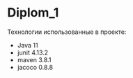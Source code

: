 # Diplom_1
Технологии использованные в проекте: 
- Java 11
- junit 4.13.2
- maven 3.8.1
- jacoco 0.8.8
